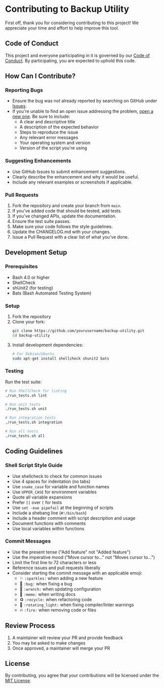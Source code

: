 # Contributing to Backup Utility

First off, thank you for considering contributing to this project! We appreciate your time and effort to help improve this tool.

## Code of Conduct

This project and everyone participating in it is governed by our [Code of Conduct](CODE_OF_CONDUCT.md). By participating, you are expected to uphold this code.

## How Can I Contribute?

### Reporting Bugs

- Ensure the bug was not already reported by searching on GitHub under [Issues](https://github.com/yourusername/backup-utility/issues).
- If you're unable to find an open issue addressing the problem, [open a new one](https://github.com/yourusername/backup-utility/issues/new). Be sure to include:
  - A clear and descriptive title
  - A description of the expected behavior
  - Steps to reproduce the issue
  - Any relevant error messages
  - Your operating system and version
  - Version of the script you're using

### Suggesting Enhancements

- Use GitHub Issues to submit enhancement suggestions.
- Clearly describe the enhancement and why it would be useful.
- Include any relevant examples or screenshots if applicable.

### Pull Requests

1. Fork the repository and create your branch from `main`.
2. If you've added code that should be tested, add tests.
3. If you've changed APIs, update the documentation.
4. Ensure the test suite passes.
5. Make sure your code follows the style guidelines.
6. Update the CHANGELOG.md with your changes.
7. Issue a Pull Request with a clear list of what you've done.

## Development Setup

### Prerequisites

- Bash 4.0 or higher
- ShellCheck
- shUnit2 (for testing)
- Bats (Bash Automated Testing System)

### Setup

1. Fork the repository
2. Clone your fork:
   ```bash
   git clone https://github.com/yourusername/backup-utility.git
   cd backup-utility
   ```
3. Install development dependencies:
   ```bash
   # For Debian/Ubuntu
   sudo apt-get install shellcheck shunit2 bats
   ```

### Testing

Run the test suite:

```bash
# Run ShellCheck for linting
./run_tests.sh lint

# Run unit tests
./run_tests.sh unit

# Run integration tests
./run_tests.sh integration

# Run all tests
./run_tests.sh all
```

## Coding Guidelines

### Shell Script Style Guide

- Use shellcheck to check for common issues
- Use 4 spaces for indentation (no tabs)
- Use `snake_case` for variable and function names
- Use `UPPER_CASE` for environment variables
- Quote all variable expansions
- Prefer `[[` over `[` for tests
- Use `set -euo pipefail` at the beginning of scripts
- Include a shebang line (`#!/bin/bash`)
- Include a header comment with script description and usage
- Document functions with comments
- Use local variables within functions

### Commit Messages

- Use the present tense ("Add feature" not "Added feature")
- Use the imperative mood ("Move cursor to..." not "Moves cursor to...")
- Limit the first line to 72 characters or less
- Reference issues and pull requests liberally
- Consider starting the commit message with an applicable emoji:
  - ✨ `:sparkles:` when adding a new feature
  - 🐛 `:bug:` when fixing a bug
  - 🔧 `:wrench:` when updating configuration
  - 📝 `:memo:` when writing docs
  - ♻️ `:recycle:` when refactoring code
  - 🚨 `:rotating_light:` when fixing compiler/linter warnings
  - 🔥 `:fire:` when removing code or files

## Review Process

1. A maintainer will review your PR and provide feedback
2. You may be asked to make changes
3. Once approved, a maintainer will merge your PR

## License

By contributing, you agree that your contributions will be licensed under the [MIT License](LICENSE).
